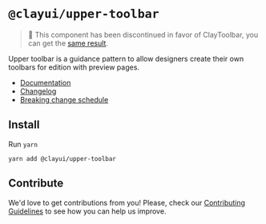 # `@clayui/upper-toolbar`

> 🚨 This component has been discontinued in favor of ClayToolbar, you can get the [same result](http://storybook.clayui.com/?path=/story/components-claytoolbar--upper-toolbar).

Upper toolbar is a guidance pattern to allow designers create their own toolbars for edition with preview pages.

-   [Documentation](https://clayui.com/docs/components/upper-toolbar.html)
-   [Changelog](./CHANGELOG.md)
-   [Breaking change schedule](./BREAKING.md)

## Install

Run `yarn`

```shell
yarn add @clayui/upper-toolbar
```

## Contribute

We'd love to get contributions from you! Please, check our [Contributing Guidelines](https://github.com/liferay/clay/blob/master/CONTRIBUTING.md) to see how you can help us improve.
